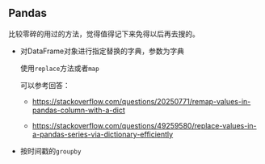 ## Pandas 

 比较零碎的用过的方法，觉得值得记下来免得以后再去搜的。



- 对DataFrame对象进行指定替换的字典，参数为字典

  使用`replace`方法或者`map`

  可以参考回答：

  - https://stackoverflow.com/questions/20250771/remap-values-in-pandas-column-with-a-dict

  - https://stackoverflow.com/questions/49259580/replace-values-in-a-pandas-series-via-dictionary-efficiently

    

- 按时间戳的`groupby`

